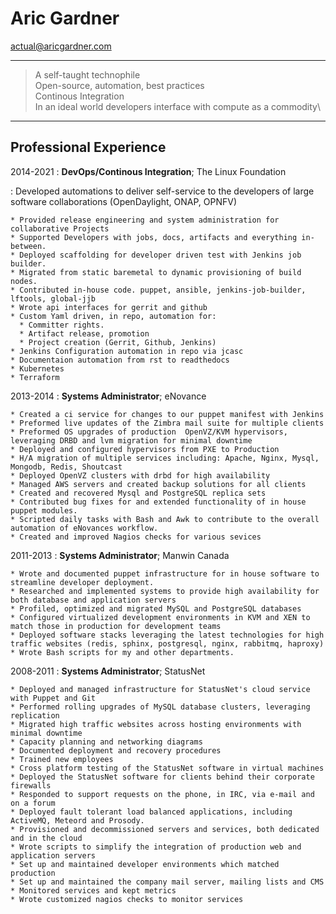Aric Gardner
============
actual@aricgardner.com

----

> A self-taught technophile\
> Open-source, automation, best practices\
> Continous Integration\
> In an ideal world developers interface with compute as a commodity\

----

Professional Experience
---------

2014-2021
:    **DevOps/Continous Integration**; The Linux Foundation

: Developed automations to deliver self-service to the developers of large software collaborations (OpenDaylight, ONAP, OPNFV)

    * Provided release engineering and system administration for collaborative Projects
    * Supported Developers with jobs, docs, artifacts and everything in-between.
    * Deployed scaffolding for developer driven test with Jenkins job builder.
    * Migrated from static baremetal to dynamic provisioning of build nodes.
    * Contributed in-house code. puppet, ansible, jenkins-job-builder, lftools, global-jjb
    * Wrote api interfaces for gerrit and github
    * Custom Yaml driven, in repo, automation for:
      * Committer rights.
      * Artifact release, promotion
      * Project creation (Gerrit, Github, Jenkins)
    * Jenkins Configuration automation in repo via jcasc
    * Documentaion automation from rst to readthedocs
    * Kubernetes
    * Terraform

2013-2014
:    **Systems Administrator**; eNovance

    * Created a ci service for changes to our puppet manifest with Jenkins
    * Preformed live updates of the Zimbra mail suite for multiple clients
    * Preformed OS upgrades of production  OpenVZ/KVM hypervisors, leveraging DRBD and lvm migration for minimal downtime
    * Deployed and configured hypervisors from PXE to Production
    * H/A migration of multiple services including: Apache, Nginx, Mysql, Mongodb, Redis, Shoutcast
    * Deployed OpenVZ clusters with drbd for high availability
    * Managed AWS servers and created backup solutions for all clients
    * Created and recovered Mysql and PostgreSQL replica sets
    * Contributed bug fixes for and extended functionality of in house puppet modules.
    * Scripted daily tasks with Bash and Awk to contribute to the overall automation of eNovances workflow.
    * Created and improved Nagios checks for various sevices

2011-2013
:    **Systems Administrator**; Manwin Canada


    * Wrote and documented puppet infrastructure for in house software to streamline developer deployment.
    * Researched and implemented systems to provide high availability for both database and application servers
    * Profiled, optimized and migrated MySQL and PostgreSQL databases
    * Configured virtualized development environments in KVM and XEN to match those in production for development teams
    * Deployed software stacks leveraging the latest technologies for high traffic websites (redis, sphinx, postgresql, nginx, rabbitmq, haproxy)
    * Wrote Bash scripts for my and other departments.

2008-2011
:    **Systems Administrator**; StatusNet


    * Deployed and managed infrastructure for StatusNet's cloud service with Puppet and Git
    * Performed rolling upgrades of MySQL database clusters, leveraging replication
    * Migrated high traffic websites across hosting environments with minimal downtime
    * Capacity planning and networking diagrams
    * Documented deployment and recovery procedures
    * Trained new employees
    * Cross platform testing of the StatusNet software in virtual machines
    * Deployed the StatusNet software for clients behind their corporate firewalls
    * Responded to support requests on the phone, in IRC, via e-mail and on a forum
    * Deployed fault tolerant load balanced applications, including ActiveMQ, Meteord and Prosody.
    * Provisioned and decommissioned servers and services, both dedicated and in the cloud
    * Wrote scripts to simplify the integration of production web and application servers
    * Set up and maintained developer environments which matched production
    * Set up and maintained the company mail server, mailing lists and CMS
    * Monitored services and kept metrics
    * Wrote customized nagios checks to monitor services

